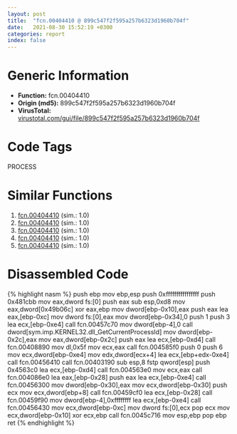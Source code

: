 ```yaml
---
layout: post
title:  "fcn.00404410 @ 899c547f2f595a257b6323d1960b704f"
date:   2021-08-30 15:52:19 +0300
categories: report
index: false
---
```


# Generic Information
- **Function:** fcn.00404410
- **Origin (md5):** 899c547f2f595a257b6323d1960b704f
- **VirusTotal:** [virustotal.com/gui/file/899c547f2f595a257b6323d1960b704f][virustotal_ref]

# Code Tags
<span class="tag" id="PROCESS">PROCESS</span>


# Similar Functions

1. [fcn.00404410][similar_1_ref] (sim.: 1.0)
2. [fcn.00404410][similar_2_ref] (sim.: 1.0)
3. [fcn.00404410][similar_3_ref] (sim.: 1.0)
4. [fcn.00404410][similar_4_ref] (sim.: 1.0)
5. [fcn.00404410][similar_5_ref] (sim.: 1.0)


# Disassembled Code

{% highlight nasm %}
push ebp
mov ebp,esp
push 0xffffffffffffffff
push 0x481cbb
mov eax,dword fs:[0]
push eax
sub esp,0xd8
mov eax,dword[0x49b06c]
xor eax,ebp
mov dword[ebp-0x10],eax
push eax
lea eax,[ebp-0xc]
mov dword fs:[0],eax
mov dword[ebp-0x34],0
push 1
push 3
lea ecx,[ebp-0xe4]
call fcn.00457c70
mov dword[ebp-4],0
call dword[sym.imp.KERNEL32.dll_GetCurrentProcessId]
mov dword[ebp-0x2c],eax
mov eax,dword[ebp-0x2c]
push eax
lea ecx,[ebp-0xd4]
call fcn.00408890
mov dl,0x5f
mov ecx,eax
call fcn.004585f0
push 0
push 6
mov ecx,dword[ebp-0xe4]
mov edx,dword[ecx+4]
lea ecx,[ebp+edx-0xe4]
call fcn.00456410
call fcn.00403190
sub esp,8
fstp qword[esp]
push 0x4563c0
lea ecx,[ebp-0xd4]
call fcn.004563e0
mov ecx,eax
call fcn.004086e0
lea eax,[ebp-0x28]
push eax
lea ecx,[ebp-0xe4]
call fcn.00456300
mov dword[ebp-0x30],eax
mov ecx,dword[ebp-0x30]
push ecx
mov ecx,dword[ebp+8]
call fcn.00459cf0
lea ecx,[ebp-0x28]
call fcn.00459f90
mov dword[ebp-4],0xffffffff
lea ecx,[ebp-0xe4]
call fcn.00456430
mov ecx,dword[ebp-0xc]
mov dword fs:[0],ecx
pop ecx
mov ecx,dword[ebp-0x10]
xor ecx,ebp
call fcn.0045c716
mov esp,ebp
pop ebp
ret 
{% endhighlight %}


[similar_1_ref]: /report/fcn.00404410@2a380710d2016aed75cfad6eacab1d1a
[similar_2_ref]: /report/fcn.00404410@f56350f8eee3139ca4a92176576e560d
[similar_3_ref]: /report/fcn.00404410@b9ea469ec039161d8d623684a0ca668e
[similar_4_ref]: /report/fcn.00404410@85327cee9b13449c96152f8638d5b786
[similar_5_ref]: /report/fcn.00404410@47d4e089bbf62dab1a8f678bd32b173c
[virustotal_ref]: https://www.virustotal.com/gui/file/899c547f2f595a257b6323d1960b704f